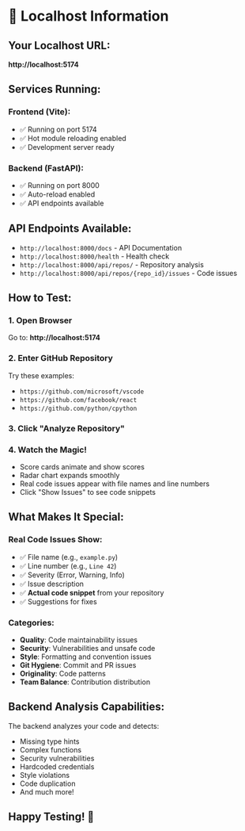 # 🚀 Localhost Information

## **Your Localhost URL:**
**http://localhost:5174**

## **Services Running:**

### **Frontend (Vite):**
- ✅ Running on port 5174
- ✅ Hot module reloading enabled
- ✅ Development server ready

### **Backend (FastAPI):**
- ✅ Running on port 8000
- ✅ Auto-reload enabled
- ✅ API endpoints available

## **API Endpoints Available:**

- `http://localhost:8000/docs` - API Documentation
- `http://localhost:8000/health` - Health check
- `http://localhost:8000/api/repos/` - Repository analysis
- `http://localhost:8000/api/repos/{repo_id}/issues` - Code issues

## **How to Test:**

### **1. Open Browser**
Go to: **http://localhost:5174**

### **2. Enter GitHub Repository**
Try these examples:
- `https://github.com/microsoft/vscode`
- `https://github.com/facebook/react`
- `https://github.com/python/cpython`

### **3. Click "Analyze Repository"**

### **4. Watch the Magic!**
- Score cards animate and show scores
- Radar chart expands smoothly
- Real code issues appear with file names and line numbers
- Click "Show Issues" to see code snippets

## **What Makes It Special:**

### **Real Code Issues Show:**
- ✅ File name (e.g., `example.py`)
- ✅ Line number (e.g., `Line 42`)
- ✅ Severity (Error, Warning, Info)
- ✅ Issue description
- ✅ **Actual code snippet** from your repository
- ✅ Suggestions for fixes

### **Categories:**
- **Quality**: Code maintainability issues
- **Security**: Vulnerabilities and unsafe code
- **Style**: Formatting and convention issues
- **Git Hygiene**: Commit and PR issues
- **Originality**: Code patterns
- **Team Balance**: Contribution distribution

## **Backend Analysis Capabilities:**

The backend analyzes your code and detects:
- Missing type hints
- Complex functions
- Security vulnerabilities
- Hardcoded credentials
- Style violations
- Code duplication
- And much more!

## **Happy Testing!** 🎉
